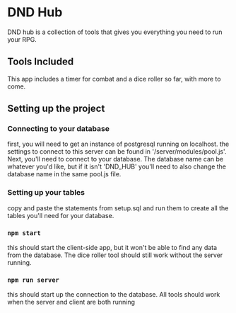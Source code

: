 # DND Hub

DND hub is a collection of tools that gives you everything you need to run your RPG.

## Tools Included

This app includes a timer for combat and a dice roller so far, with more to come.

## Setting up the project

### Connecting to your database
first, you will need to get an instance of postgresql running on localhost. the settings to connect to this server can be found in '/server/modules/pool.js'. Next, you'll need to connect to your database. The database name can be whatever you'd like, but if it isn't 'DND_HUB' you'll need to also change the database name in the same pool.js file.

### Setting up your tables
copy and paste the statements from setup.sql and run them to create all the tables you'll need for your database.

### `npm start`
this should start the client-side app, but it won't be able to find any data from the database. The dice roller tool should still work without the server running.

### `npm run server`
this should start up the connection to the database. All tools should work when the server and client are both running
